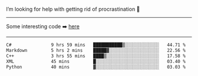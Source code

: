 I’m looking for help with getting rid of procrastination 🤔

-----

Some interesting code :arrow_right: [here](https://github.com/zhen8838/playground)

-----

<!--START_SECTION:waka-->

```txt
C#               9 hrs 59 mins   ███████████▒░░░░░░░░░░░░░   44.71 %
Markdown         5 hrs 2 mins    █████▓░░░░░░░░░░░░░░░░░░░   22.56 %
C++              3 hrs 55 mins   ████▒░░░░░░░░░░░░░░░░░░░░   17.58 %
XML              45 mins         █░░░░░░░░░░░░░░░░░░░░░░░░   03.40 %
Python           40 mins         ▓░░░░░░░░░░░░░░░░░░░░░░░░   03.03 %
```

<!--END_SECTION:waka-->

<!--
**zhen8838/zhen8838** is a ✨ _special_ ✨ repository because its `README.md` (this file) appears on your GitHub profile.

Here are some ideas to get you started:

- 🔭 I’m currently working on ...
- 🌱 I’m currently learning ...
- 👯 I’m looking to collaborate on ...
 ...
- 💬 Ask me about ...
- 📫 How to reach me: ...
- 😄 Pronouns: ...
- ⚡ Fun fact: ...
-->
